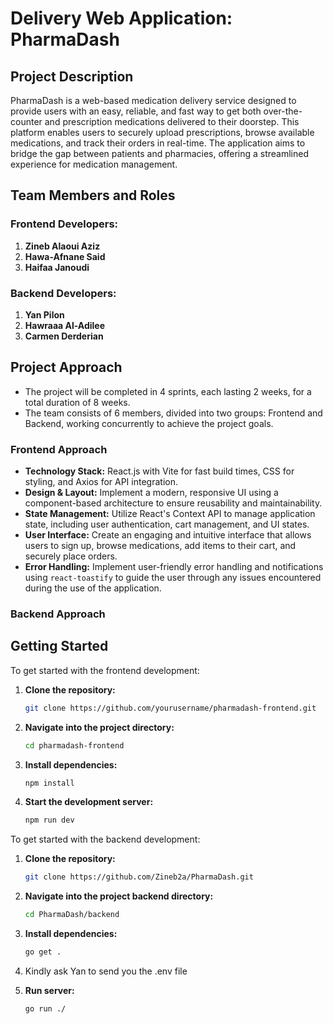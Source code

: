 # Delivery Web Application: PharmaDash

## Project Description
PharmaDash is a web-based medication delivery service designed to provide users with an easy, reliable, and fast way to get both over-the-counter and prescription medications delivered to their doorstep. This platform enables users to securely upload prescriptions, browse available medications, and track their orders in real-time. The application aims to bridge the gap between patients and pharmacies, offering a streamlined experience for medication management.

## Team Members and Roles

### Frontend Developers:
1. **Zineb Alaoui Aziz** 
2. **Hawa-Afnane Said** 
3. **Haifaa Janoudi** 

### Backend Developers:
1. **Yan Pilon**
2. **Hawraaa Al-Adilee**
3. **Carmen Derderian**

## Project Approach
- The project will be completed in 4 sprints, each lasting 2 weeks, for a total duration of 8 weeks.
- The team consists of 6 members, divided into two groups: Frontend and Backend, working concurrently to achieve the project goals.

### Frontend Approach
- **Technology Stack:** React.js with Vite for fast build times, CSS for styling, and Axios for API integration.
- **Design & Layout:** Implement a modern, responsive UI using a component-based architecture to ensure reusability and maintainability.
- **State Management:** Utilize React's Context API to manage application state, including user authentication, cart management, and UI states.
- **User Interface:** Create an engaging and intuitive interface that allows users to sign up, browse medications, add items to their cart, and securely place orders.
- **Error Handling:** Implement user-friendly error handling and notifications using `react-toastify` to guide the user through any issues encountered during the use of the application.

### Backend Approach


## Getting Started
To get started with the frontend development:

1. **Clone the repository:**
   ```bash
   git clone https://github.com/yourusername/pharmadash-frontend.git
   ```

2. **Navigate into the project directory:**
   ```bash
   cd pharmadash-frontend
   ```

3. **Install dependencies:**
   ```bash
   npm install
   ```

4. **Start the development server:**
   ```bash
   npm run dev
   ```

To get started with the backend development:

1. **Clone the repository:**
   ```bash
   git clone https://github.com/Zineb2a/PharmaDash.git
   ```

2. **Navigate into the project backend directory:**
   ```bash
   cd PharmaDash/backend
   ```

3. **Install dependencies:**
   ```bash
   go get .
   ```

4. Kindly ask Yan to send you the .env file

5. **Run server:**
   ```bash
   go run ./
   ```
